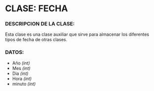 # CLASE: FECHA
### DESCRIPCION DE LA CLASE:
Esta clase es una clase auxiliar que sirve para almacenar los diferentes tipos de fecha de otras clases.

### DATOS:
+ Año _(int)_
+ Mes _(int)_ 
+ Dia _(int)_ 
+ Hora _(int)_ 
+ minuto _(int)_



